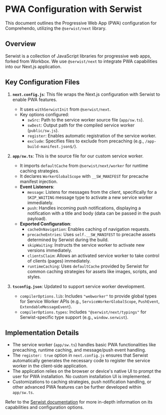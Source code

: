 # PWA Configuration with Serwist

This document outlines the Progressive Web App (PWA) configuration for Comprehendo, utilizing the `@serwist/next` library.

## Overview

Serwist is a collection of JavaScript libraries for progressive web apps, forked from Workbox. We use `@serwist/next` to integrate PWA capabilities into our Next.js application.

## Key Configuration Files

1.  **`next.config.js`**: This file wraps the Next.js configuration with Serwist to enable PWA features.

    - It uses `withSerwistInit` from `@serwist/next`.
    - Key options configured:
      - `swSrc`: Path to the service worker source file (`app/sw.ts`).
      - `swDest`: Output path for the compiled service worker (`public/sw.js`).
      - `register`: Enables automatic registration of the service worker.
      - `exclude`: Specifies files to exclude from precaching (e.g., `/app-build-manifest.json$/`).

2.  **`app/sw.ts`**: This is the source file for our custom service worker.

    - It imports `defaultCache` from `@serwist/next/worker` for runtime caching strategies.
    - It declares `WorkerGlobalScope` with `__SW_MANIFEST` for precache manifest injection.
    - **Event Listeners**:
      - `message`: Listens for messages from the client, specifically for a `SKIP_WAITING` message type to activate a new service worker immediately.
      - `push`: Handles incoming push notifications, displaying a notification with a title and body (data can be passed in the push payload).
    - **Exported Configuration**:
      - `cacheOnNavigation`: Enables caching of navigation requests.
      - `precacheEntries`: Uses `self.__SW_MANIFEST` to precache assets determined by Serwist during the build.
      - `skipWaiting`: Instructs the service worker to activate new versions immediately.
      - `clientsClaim`: Allows an activated service worker to take control of clients (pages) immediately.
      - `runtimeCaching`: Uses `defaultCache` provided by Serwist for common caching strategies for assets like images, scripts, and styles.

3.  **`tsconfig.json`**: Updated to support service worker development.
    - `compilerOptions.lib`: Includes `"webworker"` to provide global types for Service Worker APIs (e.g., `ServiceWorkerGlobalScope`, `PushEvent`, `ExtendableMessageEvent`).
    - `compilerOptions.types`: Includes `"@serwist/next/typings"` for Serwist-specific type support (e.g., `window.serwist`).

## Implementation Details

- The service worker (`app/sw.ts`) handles basic PWA functionalities like precaching, runtime caching, and message/push event handling.
- The `register: true` option in `next.config.js` ensures that Serwist automatically generates the necessary code to register the service worker in the client-side application.
- The application relies on the browser or device's native UI to prompt the user for PWA installation. No custom installation UI is implemented.
- Customizations to caching strategies, push notification handling, or other advanced PWA features can be further developed within `app/sw.ts`.

Refer to the [Serwist documentation](https://serwist.pages.dev/) for more in-depth information on its capabilities and configuration options.
